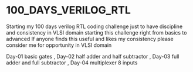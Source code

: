 # 100_DAYS_VERILOG_RTL
Starting my 100 days verilog RTL coding challenge 
just to have discipline and consistency in VLSI domain starting this challenge right from basics to advanced 
If anyone finds this useful and likes my consistency please consider me for opportunity in VLSI domain

Day-01 basic gates ,
Day-02 half adder and half subtractor ,
Day-03 full adder and full subtractor ,
Day-04 multiplexer 8 inputs
